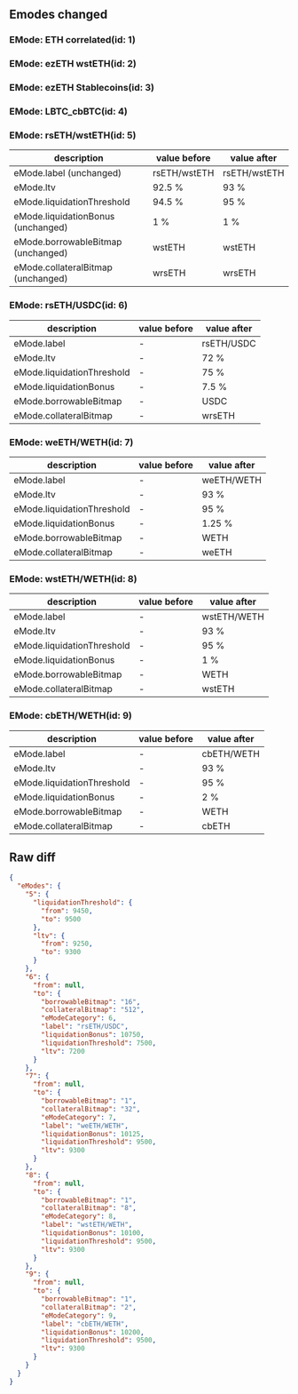 ## Emodes changed

### EMode: ETH correlated(id: 1)



### EMode: ezETH wstETH(id: 2)



### EMode: ezETH Stablecoins(id: 3)



### EMode: LBTC_cbBTC(id: 4)



### EMode: rsETH/wstETH(id: 5)

| description | value before | value after |
| --- | --- | --- |
| eMode.label (unchanged) | rsETH/wstETH | rsETH/wstETH |
| eMode.ltv | 92.5 % | 93 % |
| eMode.liquidationThreshold | 94.5 % | 95 % |
| eMode.liquidationBonus (unchanged) | 1 % | 1 % |
| eMode.borrowableBitmap (unchanged) | wstETH | wstETH |
| eMode.collateralBitmap (unchanged) | wrsETH | wrsETH |


### EMode: rsETH/USDC(id: 6)

| description | value before | value after |
| --- | --- | --- |
| eMode.label | - | rsETH/USDC |
| eMode.ltv | - | 72 % |
| eMode.liquidationThreshold | - | 75 % |
| eMode.liquidationBonus | - | 7.5 % |
| eMode.borrowableBitmap | - | USDC |
| eMode.collateralBitmap | - | wrsETH |


### EMode: weETH/WETH(id: 7)

| description | value before | value after |
| --- | --- | --- |
| eMode.label | - | weETH/WETH |
| eMode.ltv | - | 93 % |
| eMode.liquidationThreshold | - | 95 % |
| eMode.liquidationBonus | - | 1.25 % |
| eMode.borrowableBitmap | - | WETH |
| eMode.collateralBitmap | - | weETH |


### EMode: wstETH/WETH(id: 8)

| description | value before | value after |
| --- | --- | --- |
| eMode.label | - | wstETH/WETH |
| eMode.ltv | - | 93 % |
| eMode.liquidationThreshold | - | 95 % |
| eMode.liquidationBonus | - | 1 % |
| eMode.borrowableBitmap | - | WETH |
| eMode.collateralBitmap | - | wstETH |


### EMode: cbETH/WETH(id: 9)

| description | value before | value after |
| --- | --- | --- |
| eMode.label | - | cbETH/WETH |
| eMode.ltv | - | 93 % |
| eMode.liquidationThreshold | - | 95 % |
| eMode.liquidationBonus | - | 2 % |
| eMode.borrowableBitmap | - | WETH |
| eMode.collateralBitmap | - | cbETH |


## Raw diff

```json
{
  "eModes": {
    "5": {
      "liquidationThreshold": {
        "from": 9450,
        "to": 9500
      },
      "ltv": {
        "from": 9250,
        "to": 9300
      }
    },
    "6": {
      "from": null,
      "to": {
        "borrowableBitmap": "16",
        "collateralBitmap": "512",
        "eModeCategory": 6,
        "label": "rsETH/USDC",
        "liquidationBonus": 10750,
        "liquidationThreshold": 7500,
        "ltv": 7200
      }
    },
    "7": {
      "from": null,
      "to": {
        "borrowableBitmap": "1",
        "collateralBitmap": "32",
        "eModeCategory": 7,
        "label": "weETH/WETH",
        "liquidationBonus": 10125,
        "liquidationThreshold": 9500,
        "ltv": 9300
      }
    },
    "8": {
      "from": null,
      "to": {
        "borrowableBitmap": "1",
        "collateralBitmap": "8",
        "eModeCategory": 8,
        "label": "wstETH/WETH",
        "liquidationBonus": 10100,
        "liquidationThreshold": 9500,
        "ltv": 9300
      }
    },
    "9": {
      "from": null,
      "to": {
        "borrowableBitmap": "1",
        "collateralBitmap": "2",
        "eModeCategory": 9,
        "label": "cbETH/WETH",
        "liquidationBonus": 10200,
        "liquidationThreshold": 9500,
        "ltv": 9300
      }
    }
  }
}
```